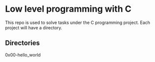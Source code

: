 # Low level programming with C
This repo is used to solve tasks under the C programming project. Each project will have a directory.

## Directories
0x00-hello_world
